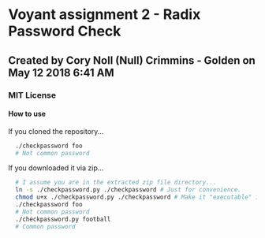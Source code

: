 # Voyant assignment 2 - Radix Password Check

## Created by Cory Noll (Null) Crimmins - Golden on May 12 2018 6:41 AM

### MIT License

#### How to use

If you cloned the repository...

```bash
  ./checkpassword foo
  # Not common password
```

If you downloaded it via zip...

```bash
  # I assume you are in the extracted zip file directory...
  ln -s ./checkpassword.py ./checkpassword # Just for convenience.
  chmod u+x ./checkpassword.py ./checkpassword # Make it "executable" in bash
  ./checkpassword foo
  # Not common password
  ./checkpassword.py football
  # Common password
```
